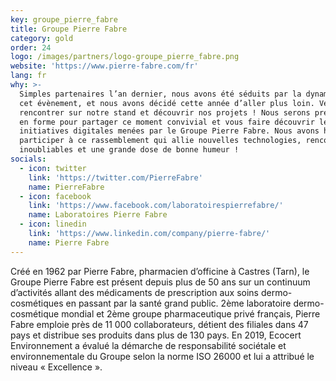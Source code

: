 ```yaml
---
key: groupe_pierre_fabre
title: Groupe Pierre Fabre
category: gold
order: 24
logo: /images/partners/logo-groupe_pierre_fabre.png
website: 'https://www.pierre-fabre.com/fr'
lang: fr
why: >-
  Simples partenaires l’an dernier, nous avons été séduits par la dynamique de
  cet évènement, et nous avons décidé cette année d’aller plus loin. Venez nous
  rencontrer sur notre stand et découvrir nos projets ! Nous serons présents et
  en forme pour partager ce moment convivial et vous faire découvrir les
  initiatives digitales menées par le Groupe Pierre Fabre. Nous avons hâte de
  participer à ce rassemblement qui allie nouvelles technologies, rencontres
  inoubliables et une grande dose de bonne humeur !
socials:
  - icon: twitter
    link: 'https://twitter.com/PierreFabre'
    name: PierreFabre
  - icon: facebook
    link: 'https://www.facebook.com/laboratoirespierrefabre/'
    name: Laboratoires Pierre Fabre
  - icon: linedin
    link: 'https://www.linkedin.com/company/pierre-fabre/'
    name: Pierre Fabre
---
```

Créé en 1962 par Pierre Fabre, pharmacien d’officine à Castres (Tarn), le Groupe Pierre Fabre est présent depuis plus de 50 ans sur un continuum d’activités allant des médicaments de prescription aux soins dermo-cosmétiques en passant par la santé grand public.
2ème laboratoire dermo-cosmétique mondial et 2ème groupe pharmaceutique privé français, Pierre Fabre emploie près de 11 000 collaborateurs, détient des filiales dans 47 pays et distribue ses produits dans plus de 130 pays.
En 2019, Ecocert Environnement a évalué la démarche de responsabilité sociétale et environnementale du Groupe selon la norme ISO 26000 et lui a attribué le niveau « Excellence ».

